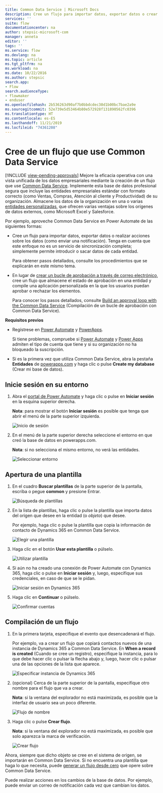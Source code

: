 ```yaml
---
title: Common Data Service | Microsoft Docs
description: Cree un flujo para importar datos, exportar datos o crear aprobaciones con Common Data Service.
services: ''
suite: flow
documentationcenter: na
author: stepsic-microsoft-com
manager: anneta
editor: ''
tags: ''
ms.service: flow
ms.devlang: na
ms.topic: article
ms.tgt_pltfrm: na
ms.workload: na
ms.date: 10/22/2016
ms.author: stepsic
search.app:
- Flow
search.audienceType:
- flowmaker
- enduser
ms.openlocfilehash: 2b536263d90af7b0bbdcdec30d1b00bc7bae2a9e
ms.sourcegitcommit: 52e739e5d53464b80e572928f131890562fc0396
ms.translationtype: HT
ms.contentlocale: es-ES
ms.lasthandoff: 11/21/2019
ms.locfileid: "74361208"
---
```

# <a name="create-a-flow-that-uses-the-common-data-service"></a>Cree de un flujo que use Common Data Service
[!INCLUDE [view-pending-approvals](includes/cc-rebrand.md)]
Mejore la eficacia operativa con una vista unificada de los datos empresariales mediante la creación de un flujo que use [Common Data Service](https://powerapps.microsoft.com/tutorials/data-platform-intro/). Implemente esta base de datos profesional segura que incluye las entidades empresariales estándar con formato correcto (como Ventas, Compras, Atención al cliente y Productividad) de su organización. Almacene los datos de la organización en una o varias [entidades personalizadas](https://powerapps.microsoft.com/tutorials/data-platform-create-entity/), que ofrecen varias ventajas sobre los orígenes de datos externos, como Microsoft Excel y Salesforce.

Por ejemplo, aproveche Common Data Service en Power Automate de las siguientes formas:

* Cree un flujo para importar datos, exportar datos o realizar acciones sobre los datos (como enviar una notificación). Tenga en cuenta que este enfoque no es un servicio de sincronización completa; simplemente permite introducir o sacar datos de cada entidad.
  
    Para obtener pasos detallados, consulte los procedimientos que se explicarán en este mismo tema.
* En lugar de [crear un bucle de aprobación a través de correo electrónico](wait-for-approvals.md), cree un flujo que almacene el estado de aprobación en una entidad y compile una aplicación personalizada en la que los usuarios puedan aprobar o rechazar los elementos.
  
    Para conocer los pasos detallados, consulte [Build an approval loop with the Common Data Service](common-data-model-approve.md) (Compilación de un bucle de aprobación con Common Data Service).

**Requisitos previos**

* Regístrese en [Power Automate](https://flow.microsoft.com) y [PowerApps](https://make.powerapps.com).
  
    Si tiene problemas, compruebe si [Power Automate](sign-up-sign-in.md) y [Power Apps](https://powerapps.microsoft.com/tutorials/signup-for-powerapps/) admiten el tipo de cuenta que tiene y si su organización no ha bloqueado la suscripción.
* Si es la primera vez que utiliza Common Data Service, abra la pestaña **Entidades** de [powerapps.com](https://web.powerapps.com/#/entities) y haga clic o pulse **Create my database** (Crear mi base de datos).

## <a name="sign-in-to-your-environment"></a>Inicie sesión en su entorno
1. Abra el [portal de Power Automate](https://flow.microsoft.com) y haga clic o pulse en **Iniciar sesión** en la esquina superior derecha.
   
    **Nota**: para mostrar el botón **Iniciar sesión** es posible que tenga que abrir el menú de la parte superior izquierda.
   
    ![Inicio de sesión](./media/common-data-model-intro/signin-flow.png)
2. En el menú de la parte superior derecha seleccione el entorno en que creó la base de datos en powerapps.com.
   
    **Nota**: si no selecciona el mismo entorno, no verá las entidades.
   
    ![Seleccionar entorno](./media/common-data-model-intro/select-environment.png)

## <a name="open-a-template"></a>Apertura de una plantilla
1. En el cuadro **Buscar plantillas** de la parte superior de la pantalla, escriba o pegue **common** y presione Entrar.
   
    ![Búsqueda de plantillas](./media/common-data-model-intro/template-search.png)
2. En la lista de plantillas, haga clic o pulse la plantilla que importa datos del origen que desee en la entidad (o *objeto*) que desee.
   
    Por ejemplo, haga clic o pulse la plantilla que copia la información de contacto de Dynamics 365 en Common Data Service.
   
    ![Elegir una plantilla](./media/common-data-model-intro/choose-template.png)
3. Haga clic en el botón **Usar esta plantilla** o púlselo.
   
    ![Utilizar plantilla](./media/common-data-model-intro/use-template.png)
4. Si aún no ha creado una conexión de Power Automate con Dynamics 365, haga clic o pulse en **Iniciar sesión** y, luego, especifique sus credenciales, en caso de que se le pidan.
   
    ![Iniciar sesión en Dynamics 365](./media/common-data-model-intro/dynamics-signin.png)
5. Haga clic en **Continuar** o púlselo.
   
    ![Confirmar cuentas](./media/common-data-model-intro/confirm-accounts.png)

## <a name="build-your-flow"></a>Compilación de un flujo
1. En la primera tarjeta, especifique el evento que desencadenará el flujo.
   
    Por ejemplo, va a crear un flujo que copiará contactos nuevos de una instancia de Dynamics 365 a Common Data Service. En **When a record is created** (Cuando se cree un registro), especifique la instancia, para lo que debe hacer clic o pulsar la flecha abajo y, luego, hacer clic o pulsar una de las opciones de la lista que aparece.
   
    ![Especificar instancia de Dynamics 365](./media/common-data-model-intro/specify-instance.png)
2. (opcional) Cerca de la parte superior de la pantalla, especifique otro nombre para el flujo que va a crear.
   
    **Nota**: si la ventana del explorador no está maximizada, es posible que la interfaz de usuario sea un poco diferente.
   
    ![Flujo de nombre](./media/common-data-model-intro/name-flow.png)
3. Haga clic o pulse **Crear flujo**.
   
    **Nota**: si la ventana del explorador no está maximizada, es posible que solo aparezca la marca de verificación.
   
    ![Crear flujo](./media/common-data-model-intro/create-flow.png)

Ahora, siempre que dicho objeto se cree en el sistema de origen, se importarán en Common Data Service. Si no encuentra una plantilla que haga lo que necesita, puede [generar un flujo desde cero](get-started-logic-flow.md) que opere sobre Common Data Service.

Puede realizar acciones en los cambios de la base de datos. Por ejemplo, puede enviar un correo de notificación cada vez que cambian los datos.


